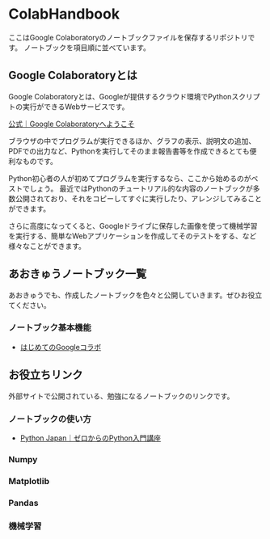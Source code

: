 # ColabHandbook

ここはGoogle Colaboratoryのノートブックファイルを保存するリポジトリです。
ノートブックを項目順に並べています。

## Google Colaboratoryとは

Google Colaboratoryとは、Googleが提供するクラウド環境でPythonスクリプトの実行ができるWebサービスです。

[公式｜Google Colaboratoryへようこそ](https://colab.research.google.com/?hl=ja)

ブラウザの中でプログラムが実行できるほか、グラフの表示、説明文の追加、PDFでの出力など、Pythonを実行してそのまま報告書等を作成できるとても便利なものです。

Python初心者の人が初めてプログラムを実行するなら、ここから始めるのがベストでしょう。
最近ではPythonのチュートリアル的な内容のノートブックが多数公開されており、それをコピーしてすぐに実行したり、アレンジしてみることができます。

さらに高度になってくると、Googleドライブに保存した画像を使って機械学習を実行する、簡単なWebアプリケーションを作成してそのテストをする、など様々なことができます。

## あおきゅうノートブック一覧

あおきゅうでも、作成したノートブックを色々と公開していきます。ぜひお役立てください。

### ノートブック基本機能

- [はじめてのGoogleコラボ]()

## お役立ちリンク

外部サイトで公開されている、勉強になるノートブックのリンクです。

### ノートブックの使い方
- [Python Japan｜ゼロからのPython入門講座](https://www.python.jp/train/experience/colab.html)

### Numpy
### Matplotlib
### Pandas
### 機械学習
